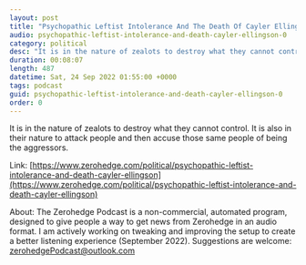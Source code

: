 ```yaml
---
layout: post
title: "Psychopathic Leftist Intolerance And The Death Of Cayler Ellingson"
audio: psychopathic-leftist-intolerance-and-death-cayler-ellingson-0
category: political
desc: "It is in the nature of zealots to destroy what they cannot control. It is also in their nature to attack people and then accuse those same people of being the aggressors."
duration: 00:08:07
length: 487
datetime: Sat, 24 Sep 2022 01:55:00 +0000
tags: podcast
guid: psychopathic-leftist-intolerance-and-death-cayler-ellingson-0
order: 0
---
```

It is in the nature of zealots to destroy what they cannot control. It is also in their nature to attack people and then accuse those same people of being the aggressors.

Link: [https://www.zerohedge.com/political/psychopathic-leftist-intolerance-and-death-cayler-ellingson](https://www.zerohedge.com/political/psychopathic-leftist-intolerance-and-death-cayler-ellingson)

About: The Zerohedge Podcast is a non-commercial, automated program, designed to give people a way to get news from Zerohedge in an audio format.  I am actively working on tweaking and improving the setup to create a better listening experience (September 2022).  Suggestions are welcome: [zerohedgePodcast@outlook.com](mailto:zerohedgePodcast@outlook.com)